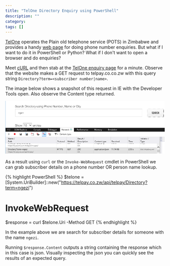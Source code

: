 ```yaml
---
title: "TelOne Directory Enquiry using PowerShell"
description: ""
category: 
tags: []
---
```



[TelOne](http://www.telone.co.zw) operates the Plain old telephone service (POTS) in Zimbabwe and provides a handy [web page](http://www.telone.co.zw/search-page) for doing phone number enquiries.
But what if I want to do it in PowerShell or Python? What if I don't want to open a browser and do enquiries?

Meet [cURL](https://technet.microsoft.com/en-us/library/hh849901.aspx) and then stab at the [TelOne enquiry page](http://www.telone.co.zw/search-page) for a minute.
Observe that the website makes a GET request to telpay.co.co.zw with this query string `Directory?term=<subscriber number|name>`.

The image below shows a snapshot of this request in IE with the Developer Tools open. Also observe the Content type returned.

![TelOne GET Request in Browser Developer Tools](/assets/telone_dom.png)


As a result using `curl` or the `Invoke-WebRequest` cmdlet in PowerShell we can grab subscriber details on a phone number OR person name lookup.

{% highlight PowerShell %}
$telone = [System.UriBuilder]::new("https://telpay.co.zw/api/telpay/Directory?term=ngezi")

# InvokeWebRequest
$response = curl $telone.Uri -Method GET
{% endhighlight %}

In the example above we are search for subscriber details for someone with the name `ngezi`.

Running `$response.Content` outputs a string containing the response which in this case is json. Visually inspecting the json you can quickly see the results of an expected query. 


